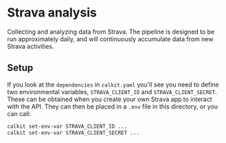 # Strava analysis

Collecting and analyzing data from Strava.
The pipeline is designed to be run approximately daily,
and will continuously accumulate data from new Strava activities.

## Setup

If you look at the `dependencies` in `calkit.yaml` you'll see you need to
define two environmental variables,
`STRAVA_CLIENT_ID` and `STRAVA_CLIENT_SECRET`.
These can be obtained when you create your own Strava app to interact with
the API.
They can then be placed in a `.env` file in this directory,
or you can call:

```sh
calkit set-env-var STRAVA_CLIENT_ID ...
calkit set-env-var STRAVA_CLIENT_SECRET ...
```

